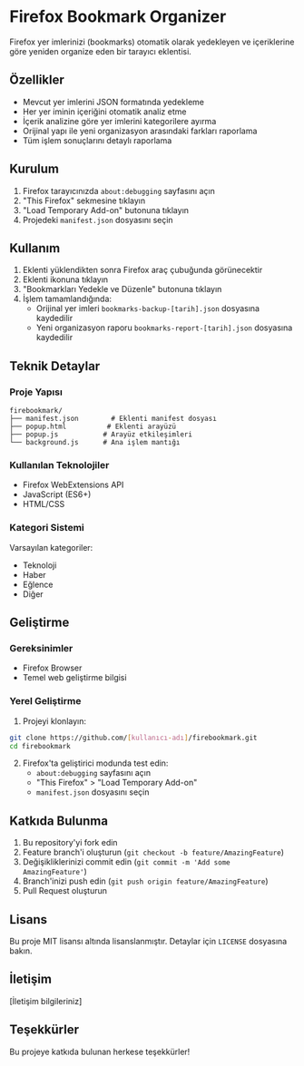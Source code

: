 # Firefox Bookmark Organizer

Firefox yer imlerinizi (bookmarks) otomatik olarak yedekleyen ve içeriklerine göre yeniden organize eden bir tarayıcı eklentisi.

## Özellikler

- Mevcut yer imlerini JSON formatında yedekleme
- Her yer iminin içeriğini otomatik analiz etme
- İçerik analizine göre yer imlerini kategorilere ayırma
- Orijinal yapı ile yeni organizasyon arasındaki farkları raporlama
- Tüm işlem sonuçlarını detaylı raporlama

## Kurulum

1. Firefox tarayıcınızda `about:debugging` sayfasını açın
2. "This Firefox" sekmesine tıklayın
3. "Load Temporary Add-on" butonuna tıklayın
4. Projedeki `manifest.json` dosyasını seçin

## Kullanım

1. Eklenti yüklendikten sonra Firefox araç çubuğunda görünecektir
2. Eklenti ikonuna tıklayın
3. "Bookmarkları Yedekle ve Düzenle" butonuna tıklayın
4. İşlem tamamlandığında:
   - Orijinal yer imleri `bookmarks-backup-[tarih].json` dosyasına kaydedilir
   - Yeni organizasyon raporu `bookmarks-report-[tarih].json` dosyasına kaydedilir

## Teknik Detaylar

### Proje Yapısı

```
firebookmark/
├── manifest.json        # Eklenti manifest dosyası
├── popup.html          # Eklenti arayüzü
├── popup.js           # Arayüz etkileşimleri
└── background.js      # Ana işlem mantığı
```

### Kullanılan Teknolojiler

- Firefox WebExtensions API
- JavaScript (ES6+)
- HTML/CSS

### Kategori Sistemi

Varsayılan kategoriler:
- Teknoloji
- Haber
- Eğlence
- Diğer

## Geliştirme

### Gereksinimler

- Firefox Browser
- Temel web geliştirme bilgisi

### Yerel Geliştirme

1. Projeyi klonlayın:
```bash
git clone https://github.com/[kullanıcı-adı]/firebookmark.git
cd firebookmark
```

2. Firefox'ta geliştirici modunda test edin:
   - `about:debugging` sayfasını açın
   - "This Firefox" > "Load Temporary Add-on"
   - `manifest.json` dosyasını seçin

## Katkıda Bulunma

1. Bu repository'yi fork edin
2. Feature branch'i oluşturun (`git checkout -b feature/AmazingFeature`)
3. Değişikliklerinizi commit edin (`git commit -m 'Add some AmazingFeature'`)
4. Branch'inizi push edin (`git push origin feature/AmazingFeature`)
5. Pull Request oluşturun

## Lisans

Bu proje MIT lisansı altında lisanslanmıştır. Detaylar için `LICENSE` dosyasına bakın.

## İletişim

[İletişim bilgileriniz]

## Teşekkürler

Bu projeye katkıda bulunan herkese teşekkürler! 